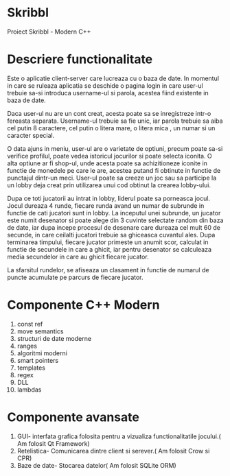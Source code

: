 # Skribbl
Proiect Skribbl - Modern C++

# Descriere functionalitate

  <p>Este o aplicatie client-server care lucreaza cu o baza de date. In momentul in care se ruleaza aplicatia se deschide o pagina login in care user-ul trebuie sa-si introduca username-ul si parola, acestea fiind existente in baza de date.</p>
  <p>Daca user-ul nu are un cont creat, acesta poate sa se inregistreze intr-o fereasta separata. Username-ul trebuie sa fie unic, iar parola trebuie sa aiba cel putin 8 caractere, cel putin o litera mare, o litera mica , un numar si un caracter special.</p>
  <p>O data ajuns in meniu, user-ul are o varietate de optiuni, precum poate sa-si verifice profilul, poate vedea istoricul jocurilor si poate selecta iconita. O alta optiune ar fi shop-ul, unde acesta poate sa achizitioneze iconite in functie de monedele pe care le are, acestea putand fi obtinute in functie de punctajul dintr-un meci. User-ul poate sa creeze un joc sau sa participe la un lobby deja creat prin utilizarea unui cod obtinut la crearea lobby-ului.</p>
	<p>Dupa ce toti jucatorii au intrat in lobby, liderul poate sa porneasca jocul. Jocul dureaza 4 runde, fiecare runda avand un numar de subrunde in functie de cati jucatori sunt in lobby. La inceputul unei subrunde, un jucator este numit desenator si poate alege din 3 cuvinte selectate random din baza de date, iar dupa incepe procesul de desenare care dureaza cel mult 60 de secunde, in care ceilalti jucatori trebuie sa ghiceasca cuvantul ales. Dupa terminarea timpului, fiecare jucator primeste un anumit scor, calculat in functie de secundele in care a ghicit, iar pentru desenator se calculeaza media secundelor in care au ghicit fiecare jucator.</p>
 <p>La sfarsitul rundelor, se afiseaza un clasament in functie de numarul de puncte acumulate pe parcurs de fiecare jucator.</p>

# Componente C++ Modern
<ol>
<li>const ref</li>
<li>move semantics</li>
<li>structuri de date moderne</li>
<li>ranges</li>
<li>algoritmi moderni</li>
<li>smart pointers</li>
<li>templates</li>
<li>regex</li>
<li>DLL</li>
<li>lambdas</li>
</ol>

 
# Componente avansate 

<ol>
<li>GUI- interfata grafica folosita pentru a vizualiza functionalitatile jocului.( Am folosit Qt Framework)</li>
<li>Retelistica- Comunicarea dintre client si serever.( Am folosit Crow si CPR)</li>
<li>Baze de date- Stocarea datelor( Am folosit SQLite ORM) </li>
</ol> 






